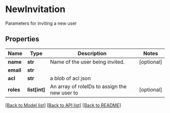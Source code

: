 # NewInvitation

Parameters for inviting a new user
## Properties
Name | Type | Description | Notes
------------ | ------------- | ------------- | -------------
**name** | **str** | Name of the user being invited. | [optional] 
**email** | **str** |  | 
**acl** | **str** | a blob of acl json | 
**roles** | **list[int]** | An array of roleIDs to assign the new user to | [optional] 

[[Back to Model list]](../README.md#documentation-for-models) [[Back to API list]](../README.md#documentation-for-api-endpoints) [[Back to README]](../README.md)


